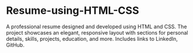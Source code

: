 # Resume-using-HTML-CSS
A professional resume designed and developed using HTML and CSS. The project showcases an elegant, responsive layout with sections for personal details, skills, projects, education, and more. Includes links to LinkedIn, GitHub.
